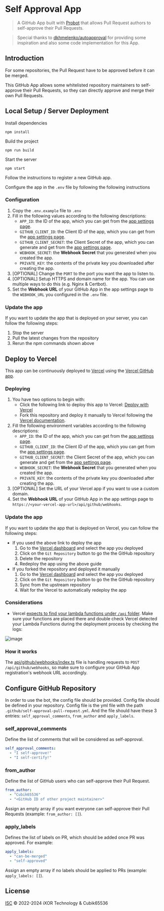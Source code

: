 # Self Approval App

> A GitHub App built with [Probot](https://github.com/probot/probot) that allows Pull Request authors to self-approve their Pull Requests.

> Special thanks to [dkhmelenko/autoapproval](https://github.com/dkhmelenko/autoapproval) for providing some inspiration and also some code implementation for this App.

## Introduction

For some repositories, the Pull Request have to be approved before it can be merged.

This GitHub App allows some whitelisted repository maintainers to self-approve their Pull Requests, so they can directly approve and merge their own Pull Requests.

## Local Setup / Server Deployment

Install dependencies

```
npm install
```

Build the project

```
npm run build
```

Start the server

```
npm start
```

Follow the instructions to register a new GitHub app.

Configure the app in the `.env` file by following the following instructions

### Configuration

1. Copy the `.env.example` file to `.env`
2. Fill in the following values according to the following descriptions:
    - `APP_ID`: the ID of the app, which you can get from the [app settings page](https://github.com/settings/apps).
    - `GITHUB_CLIENT_ID`: the Client ID of the app, which you can get from the [app settings page](https://github.com/settings/apps).
    - `GITHUB_CLIENT_SECRET`: the Client Secret of the app, which you can generate and get from the [app settings page](https://github.com/settings/apps).
    - `WEBHOOK_SECRET`: the **Webhook Secret** that you generated when you created the app.
    - `PRIVATE_KEY`: the contents of the private key you downloaded after creating the app.
3. \[OPTIONAL\] Change the `PORT` to the port you want the app to listen to.
4. \[OPTIONAL\] Setup HTTPS and domain name for the app. You can use multiple ways to do this (e.g. Nginx & Certbot).
5. Set the **Webhook URL** of your GitHub App in the app settings page to the `WEBHOOK_URL` you configured in the `.env` file.

### Update the app

If you want to update the app that is deployed on your server, you can follow the following steps:

1. Stop the server
2. Pull the latest changes from the repository
3. Rerun the npm commands shown above

## Deploy to Vercel

This app can be continuously deployed to [Vercel](https://vercel.com/) using the [Vercel GitHub app](https://github.com/apps/vercel).

### Deploying

1. You have two options to begin with:
    - Click the following link to deploy this app to Vercel: [Deploy with Vercel](https://vercel.com/new/clone?repository-url=https%3A%2F%2Fgithub.com%2Fself-approval%2Fapp&env=APP_ID,GITHUB_CLIENT_ID,GITHUB_CLIENT_SECRET,WEBHOOK_SECRET,PRIVATE_KEY&project-name=self-approval-app&repository-name=self-approval-app)
    - Fork this repository and deploy it manually to Vercel following the [Vercel documentation](https://vercel.com/docs/git#deploying).
2. Fill the following environment variables according to the following descriptions:
    - `APP_ID`: the ID of the app, which you can get from the [app settings page](https://github.com/settings/apps).
    - `GITHUB_CLIENT_ID`: the Client ID of the app, which you can get from the [app settings page](https://github.com/settings/apps).
    - `GITHUB_CLIENT_SECRET`: the Client Secret of the app, which you can generate and get from the [app settings page](https://github.com/settings/apps).
    - `WEBHOOK_SECRET`: the **Webhook Secret** that you generated when you created the app.
    - `PRIVATE_KEY`: the contents of the private key you downloaded after creating the app.
3. \[OPTIONAL\] Set the URL of your Vercel app if you want to use a custom domain.
4. Set the **Webhook URL** of your GitHub App in the app settings page to `https://<your-vercel-app-url>/api/github/webhooks`.

### Update the app

If you want to update the app that is deployed on Vercel, you can follow the following steps:

- If you used the above link to deploy the app
  1. Go to the [Vercel dashboard](https://vercel.com/dashboard) and select the app you deployed
  2. Click on the `Git Repository` button to go the the GitHub repository
  3. Delete the repository
  4. Redeploy the app using the above guide
- If you forked the repository and deployed it manually
  1. Go to the [Vercel dashboard](https://vercel.com/dashboard) and select the app you deployed
  2. Click on the `Git Repository` button to go the the GitHub repository
  3. Sync from the upstream repository
  4. Wait for the Vercel to automatically redeploy the app

### Considerations

- Vercel [expects to find your lambda functions under `/api` folder]([url](https://vercel.com/docs/concepts/functions/serverless-functions#deploying-serverless-functions)). Make sure your functions are placed there and double check Vercel detected your Lambda Functions during the deployment process by checking the logs:

![image](https://user-images.githubusercontent.com/2574275/187179364-b0019f95-be41-462a-97d5-facf4de39095.png)

### How it works

The [api/github/webhooks/index.ts](api/github/webhooks/index.ts) file is handling requests to `POST /api/github/webhooks`, so make sure to configure your GitHub App registration's webhook URL accordingly.

## Configure GitHub Repository

In order to use the bot, the config file should be provided. Config file should be defined in your repository. Config file is the yml file with the path `.github/self-approval-pull-request.yml`. And the file should have these 3 entries: `self_approval_comments`, `from_author` and `apply_labels`.

### self_approval_comments

Define the list of comments that will be considered as self-approval.

```yml
self_approval_comments:
  - "I self-approve!"
  - "I self-certify!"
```

### from_author

Define the list of GitHub users who can self-approve their Pull Request.

```yml
from_author:
  - "Cubik65536"
  - "<GitHub ID of other project maintainer>"
```

Assign an empty array if you want everyone can self-approve their Pull Requests (example: `from_author: []`).

### apply_labels

Defines the list of labels on PR, which should be added once PR was approved. For example:

```yml
apply_labels:
  - "can-be-merged"
  - "self-approved"
```

Assign an empty array if no labels should be applied to PRs (example: `apply_labels: []`).

## License

[ISC](LICENSE) © 2022-2024 iXOR Technology & Cubik65536
